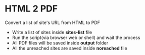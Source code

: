HTML 2 PDF
===============

Convert a list of site's URL from HTML to PDF

 - Write a list of sites inside **sites-list** file
 - Run the script(via browser web or shell) and wait the process
 - All PDF files will be saved inside **output** folder
 - All the unreached sites are saved inside **noreached** file
